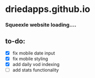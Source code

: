 # driedapps.github.io
 
### Squeexle website loading....

## to-do:
- [x] fix mobile date input
- [x] fix mobile styling
- [x] add daily vod indexing
- [ ] add stats functionality
